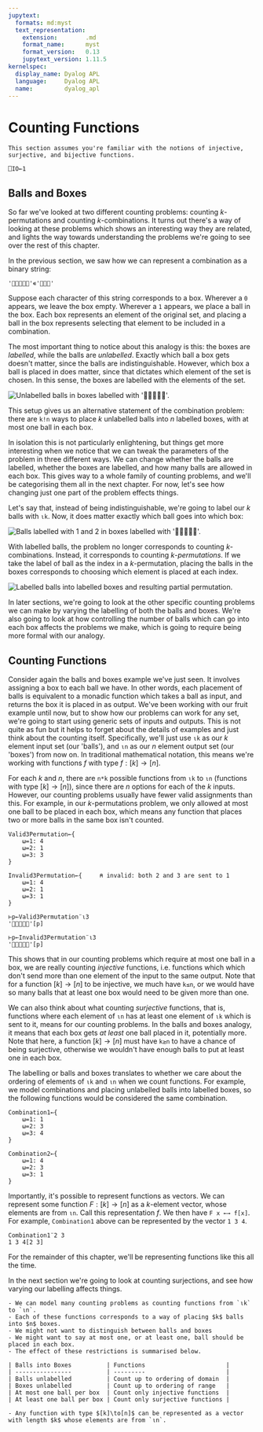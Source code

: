 ```yaml
---
jupytext:
  formats: md:myst
  text_representation:
    extension:        .md
    format_name:      myst
    format_version:   0.13
    jupytext_version: 1.11.5
kernelspec:
  display_name: Dyalog APL
  language:     Dyalog APL
  name:         dyalog_apl
---
```


# Counting Functions

```{note}
This section assumes you're familiar with the notions of injective, surjective, and bijective functions.
```

```{code-cell}
⎕IO←1
```

## Balls and Boxes

So far we've looked at two different counting problems: counting $k$-permutations and counting $k$-combinations. It turns out there's a way of looking at these problems which shows an interesting way they are related, and lights the way towards understanding the problems we're going to see over the rest of this chapter.

In the previous section, we saw how we can represent a combination as a binary string:

```{code-cell}
'🍎🍌🍊🍐🍇'∊'🍎🍊🍐'
```

Suppose each character of this string corresponds to a box. Wherever a `0` appears, we leave the box empty. Wherever a `1` appears, we place a ball in the box. Each box represents an element of the original set, and placing a ball in the box represents selecting that element to be included in a combination.

The most important thing to notice about this analogy is this: the boxes are *labelled*, while the balls are *unlabelled*. Exactly which ball a box gets doesn't matter, since the balls are indistinguishable. However, which box a ball is placed in does matter, since that dictates which element of the set is chosen. In this sense, the boxes are labelled with the elements of the set.

![Unlabelled balls in boxes labelled with `'🍎🍌🍊🍐🍇'`.](../manim/media/images/combinatorics/BallsBoxes1_ManimCE_v0.18.0.png)

This setup gives us an alternative statement of the combination problem: there are `k!n` ways to place $k$ unlabelled balls into $n$ labelled boxes, with at most one ball in each box.

In isolation this is not particularly enlightening, but things get more interesting when we notice that we can tweak the parameters of the problem in three different ways. We can change whether the balls are labelled, whether the boxes are labelled, and how many balls are allowed in each box. This gives way to a whole family of counting problems, and we'll be categorising them all in the next chapter. For now, let's see how changing just one part of the problem effects things.

Let's say that, instead of being indistinguishable, we're going to label our $k$ balls with `⍳k`. Now, it does matter exactly which ball goes into which box:

![Balls labelled with $1$ and $2$ in boxes labelled with `'🍎🍌🍊🍐🍇'`.](../manim/media/images/combinatorics/BallsBoxes2_ManimCE_v0.18.0.png)

With labelled balls, the problem no longer corresponds to counting $k$-combinations. Instead, it corresponds to counting $k$-*permutations*. If we take the label of ball as the index in a $k$-permutation, placing the balls in the boxes corresponds to choosing which element is placed at each index.

![Labelled balls into labelled boxes and resulting partial permutation.](../manim/media/images/combinatorics/BallsBoxes3_ManimCE_v0.18.0.png)

In later sections, we're going to look at the other specific counting problems we can make by varying the labelling of both the balls and boxes. We're also going to look at how controlling the number of balls which can go into each box affects the problems we make, which is going to require being more formal with our analogy.

## Counting Functions

Consider again the balls and boxes example we've just seen. It involves assigning a box to each ball we have. In other words, each placement of balls is equivalent to a monadic function which takes a ball as input, and returns the box it is placed in as output. We've been working with our fruit example until now, but to show how our problems can work for any set, we're going to start using generic sets of inputs and outputs. This is not quite as fun but it helps to forget about the details of examples and just think about the counting itself. Specifically, we'll just use `⍳k` as our $k$ element input set (our 'balls'), and `⍳n` as our $n$ element output set (our 'boxes') from now on. In traditional mathematical notation, this means we're working with functions $f$ with type $f:[k]\to[n]$.

For each $k$ and $n$, there are `n*k` possible functions from `⍳k` to `⍳n` (functions with type $[k]\to[n]$), since there are $n$ options for each of the $k$ inputs. However, our counting problems usually have fewer valid assignments than this. For example, in our $k$-permutations problem, we only allowed at most one ball to be placed in each box, which means any function that places two or more balls in the same box isn't counted.

```{code-cell}
Valid3Permutation←{
    ⍵=1: 4
    ⍵=2: 1
    ⍵=3: 3
}

Invalid3Permutation←{     ⍝ invalid: both 2 and 3 are sent to 1
    ⍵=1: 4
    ⍵=2: 1
    ⍵=3: 1
}

⊢p←Valid3Permutation¨⍳3
'🍎🍌🍊🍐🍇'[p]

⊢p←Invalid3Permutation¨⍳3
'🍎🍌🍊🍐🍇'[p]
```

This shows that in our counting problems which require at most one ball in a box, we are really counting *injective* functions, i.e. functions which which don't send more than one element of the input to the same output. Note that for a function $[k]\to[n]$ to be injective, we much have `k≤n`, or we would have so many balls that at least one box would need to be given more than one.

We can also think about what counting *surjective* functions, that is, functions where each element of `⍳n` has at least one element of `⍳k` which is sent to it, means for our counting problems. In the balls and boxes analogy, it means that each box gets *at least* one ball placed in it, potentially more. Note that here, a function $[k]\to[n]$ must have `k≥n` to have a chance of being surjective, otherwise we wouldn't have enough balls to put at least one in each box.

The labelling or balls and boxes translates to whether we care about the ordering of elements of `⍳k` and `⍳n` when we count functions. For example, we model combinations and placing unlabelled balls into labelled boxes, so the following functions would be considered the same combination.

```{code-cell}
Combination1←{
    ⍵=1: 1
    ⍵=2: 3
    ⍵=3: 4
}

Combination2←{
    ⍵=1: 4
    ⍵=2: 3
    ⍵=3: 1
}
```

Importantly, it's possible to represent functions as vectors. We can represent some function $F:[k]\to[n]$ as a $k$-element vector, whose elements are from `⍳n`. Call this representation $f$. We then have `F x ←→ f[x]`. For example, `Combination1` above can be represented by the vector `1 3 4`.

```{code-cell}
Combination1¨2 3
1 3 4[2 3]
```

For the remainder of this chapter, we'll be representing functions like this all the time.

In the next section we're going to look at counting surjections, and see how varying our labelling affects things.

```{important}
- We can model many counting problems as counting functions from `⍳k` to `⍳n`.
- Each of these functions corresponds to a way of placing $k$ balls into $n$ boxes.
- We might not want to distinguish between balls and boxes
- We might want to say at most one, or at least one, ball should be placed in each box.
- The effect of these restrictions is summarised below.

| Balls into Boxes          | Functions                       |
| ----------------          | ---------                       |
| Balls unlabelled          | Count up to ordering of domain  |
| Boxes unlabelled          | Count up to ordering of range   |
| At most one ball per box  | Count only injective functions  |
| At least one ball per box | Count only surjective functions |

- Any function with type $[k]\to[n]$ can be represented as a vector with length $k$ whose elements are from `⍳n`.
```
